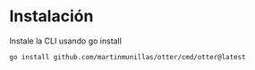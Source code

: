 # Instalación

Instale la CLI usando go install
```
go install github.com/martinmunillas/otter/cmd/otter@latest
```
